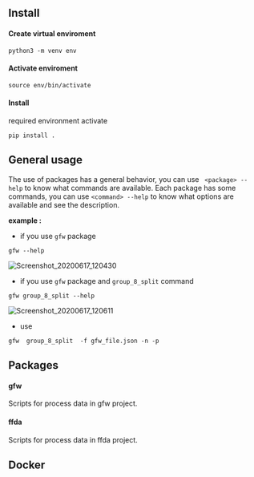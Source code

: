 ## Install 
#### Create virtual enviroment

`python3 -m venv env`

#### Activate enviroment

`source env/bin/activate`

#### Install

required environment activate 

`pip install .`

## General usage

The use of packages has a general behavior, you can use ` <package> --help` to know what commands are available. Each package has some commands, you can use `<command> --help` to know what options are available and see the description.

**example :**

* if you use `gfw` package

`gfw --help`

![Screenshot_20200617_120430](https://user-images.githubusercontent.com/12978932/84927638-bcf35980-b092-11ea-998e-7afc5293683a.png)

*  if you use `gfw` package and `group_8_split` command

 `gfw group_8_split --help`
 
![Screenshot_20200617_120611](https://user-images.githubusercontent.com/12978932/84927981-46a32700-b093-11ea-96fd-d1f4cd52c61b.png)

* use 

`gfw  group_8_split  -f gfw_file.json -n -p`

## Packages

#### gfw
Scripts for process data in gfw project. 

#### ffda
Scripts for process data in ffda project. 


## Docker


